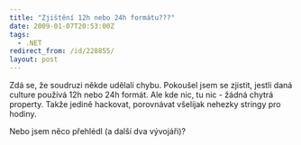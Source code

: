 ```yaml
---
title: "Zjištění 12h nebo 24h formátu???"
date: 2009-01-07T20:53:00Z
tags:
  - .NET
redirect_from: /id/228855/
layout: post
---
```

Zdá se, že soudruzi někde udělali chybu. Pokoušel jsem se zjistit, jestli daná culture používá 12h nebo 24h formát. Ale kde nic, tu nic - žádná chytrá property. Takže jedině hackovat, porovnávat všelijak nehezky stringy pro hodiny.

Nebo jsem něco přehlédl (a další dva vývojáři)?